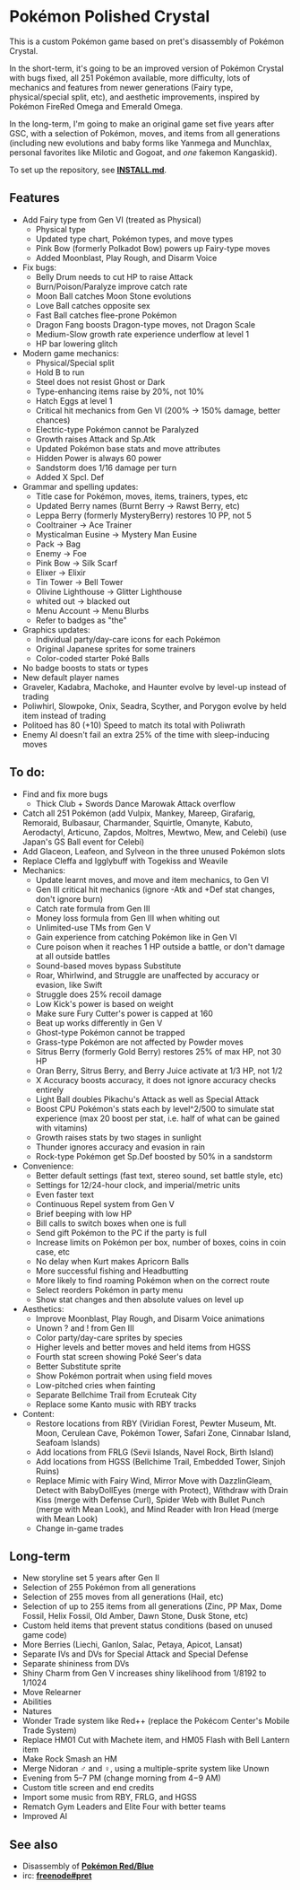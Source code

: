 # Pokémon Polished Crystal

This is a custom Pokémon game based on pret's disassembly of Pokémon Crystal.

In the short-term, it's going to be an improved version of Pokémon Crystal
with bugs fixed, all 251 Pokémon available, more difficulty, lots of mechanics
and features from newer generations (Fairy type, physical/special split, etc),
and aesthetic improvements, inspired by Pokémon FireRed Omega and Emerald Omega.

In the long-term, I'm going to make an original game set five years after GSC,
with a selection of Pokémon, moves, and items from all generations (including
new evolutions and baby forms like Yanmega and Munchlax, personal favorites
like Milotic and Gogoat, and *one* fakemon Kangaskid).

To set up the repository, see [**INSTALL.md**](INSTALL.md).


## Features

* Add Fairy type from Gen VI (treated as Physical)
   * Physical type
   * Updated type chart, Pokémon types, and move types
   * Pink Bow (formerly Polkadot Bow) powers up Fairy-type moves
   * Added Moonblast, Play Rough, and Disarm Voice
* Fix bugs:
   * Belly Drum needs to cut HP to raise Attack
   * Burn/Poison/Paralyze improve catch rate
   * Moon Ball catches Moon Stone evolutions
   * Love Ball catches opposite sex
   * Fast Ball catches flee-prone Pokémon
   * Dragon Fang boosts Dragon-type moves, not Dragon Scale
   * Medium-Slow growth rate experience underflow at level 1
   * HP bar lowering glitch
* Modern game mechanics:
   * Physical/Special split
   * Hold B to run
   * Steel does not resist Ghost or Dark
   * Type-enhancing items raise by 20%, not 10%
   * Hatch Eggs at level 1
   * Critical hit mechanics from Gen VI (200% → 150% damage, better chances)
   * Electric-type Pokémon cannot be Paralyzed
   * Growth raises Attack and Sp.Atk
   * Updated Pokémon base stats and move attributes
   * Hidden Power is always 60 power
   * Sandstorm does 1/16 damage per turn
   * Added X Spcl. Def
* Grammar and spelling updates:
   * Title case for Pokémon, moves, items, trainers, types, etc
   * Updated Berry names (Burnt Berry → Rawst Berry, etc)
   * Leppa Berry (formerly MysteryBerry) restores 10 PP, not 5
   * Cooltrainer → Ace Trainer
   * Mysticalman Eusine → Mystery Man Eusine
   * Pack → Bag
   * Enemy → Foe
   * Pink Bow → Silk Scarf
   * Elixer → Elixir
   * Tin Tower → Bell Tower
   * Olivine Lighthouse → Glitter Lighthouse
   * whited out → blacked out
   * Menu Account → Menu Blurbs
   * Refer to badges as "the"
* Graphics updates:
   * Individual party/day-care icons for each Pokémon
   * Original Japanese sprites for some trainers
   * Color-coded starter Poké Balls
* No badge boosts to stats or types
* New default player names
* Graveler, Kadabra, Machoke, and Haunter evolve by level-up instead of trading
* Poliwhirl, Slowpoke, Onix, Seadra, Scyther, and Porygon evolve by held item instead of trading
* Politoed has 80 (+10) Speed to match its total with Poliwrath
* Enemy AI doesn't fail an extra 25% of the time with sleep-inducing moves


## To do:

* Find and fix more bugs
   * Thick Club + Swords Dance Marowak Attack overflow
* Catch all 251 Pokémon (add Vulpix, Mankey, Mareep, Girafarig, Remoraid, Bulbasaur, Charmander, Squirtle, Omanyte, Kabuto, Aerodactyl, Articuno, Zapdos, Moltres, Mewtwo, Mew, and Celebi) (use Japan's GS Ball event for Celebi)
* Add Glaceon, Leafeon, and Sylveon in the three unused Pokémon slots
* Replace Cleffa and Igglybuff with Togekiss and Weavile
* Mechanics:
   * Update learnt moves, and move and item mechanics, to Gen VI
   * Gen III critical hit mechanics (ignore -Atk and +Def stat changes, don't ignore burn)
   * Catch rate formula from Gen III
   * Money loss formula from Gen III when whiting out
   * Unlimited-use TMs from Gen V
   * Gain experience from catching Pokémon like in Gen VI
   * Cure poison when it reaches 1 HP outside a battle, or don't damage at all outside battles
   * Sound-based moves bypass Substitute
   * Roar, Whirlwind, and Struggle are unaffected by accuracy or evasion, like Swift
   * Struggle does 25% recoil damage
   * Low Kick's power is based on weight
   * Make sure Fury Cutter's power is capped at 160
   * Beat up works differently in Gen V
   * Ghost-type Pokémon cannot be trapped
   * Grass-type Pokémon are not affected by Powder moves
   * Sitrus Berry (formerly Gold Berry) restores 25% of max HP, not 30 HP
   * Oran Berry, Sitrus Berry, and Berry Juice activate at 1/3 HP, not 1/2
   * X Accuracy boosts accuracy, it does not ignore accuracy checks entirely
   * Light Ball doubles Pikachu's Attack as well as Special Attack
   * Boost CPU Pokémon's stats each by level^2/500 to simulate stat experience (max 20 boost per stat, i.e. half of what can be gained with vitamins)
   * Growth raises stats by two stages in sunlight
   * Thunder ignores accuracy and evasion in rain
   * Rock-type Pokémon get Sp.Def boosted by 50% in a sandstorm
* Convenience:
   * Better default settings (fast text, stereo sound, set battle style, etc)
   * Settings for 12/24-hour clock, and imperial/metric units
   * Even faster text
   * Continuous Repel system from Gen V
   * Brief beeping with low HP
   * Bill calls to switch boxes when one is full
   * Send gift Pokémon to the PC if the party is full
   * Increase limits on Pokémon per box, number of boxes, coins in coin case, etc
   * No delay when Kurt makes Apricorn Balls
   * More successful fishing and Headbutting
   * More likely to find roaming Pokémon when on the correct route
   * Select reorders Pokémon in party menu
   * Show stat changes and then absolute values on level up
* Aesthetics:
   * Improve Moonblast, Play Rough, and Disarm Voice animations
   * Unown ? and ! from Gen III
   * Color party/day-care sprites by species
   * Higher levels and better moves and held items from HGSS
   * Fourth stat screen showing Poké Seer's data
   * Better Substitute sprite
   * Show Pokémon portrait when using field moves
   * Low-pitched cries when fainting
   * Separate Bellchime Trail from Ecruteak City
   * Replace some Kanto music with RBY tracks
* Content:
   * Restore locations from RBY (Viridian Forest, Pewter Museum, Mt. Moon, Cerulean Cave, Pokémon Tower, Safari Zone, Cinnabar Island, Seafoam Islands)
   * Add locations from FRLG (Sevii Islands, Navel Rock, Birth Island)
   * Add locations from HGSS (Bellchime Trail, Embedded Tower, Sinjoh Ruins)
   * Replace Mimic with Fairy Wind, Mirror Move with DazzlinGleam, Detect with BabyDollEyes (merge with Protect), Withdraw with Drain Kiss (merge with Defense Curl), Spider Web with Bullet Punch (merge with Mean Look), and Mind Reader with Iron Head (merge with Mean Look)
   * Change in-game trades


## Long-term

* New storyline set 5 years after Gen II
* Selection of 255 Pokémon from all generations
* Selection of 255 moves from all generations (Hail, etc)
* Selection of up to 255 items from all generations (Zinc, PP Max, Dome Fossil, Helix Fossil, Old Amber, Dawn Stone, Dusk Stone, etc)
* Custom held items that prevent status conditions (based on unused game code)
* More Berries (Liechi, Ganlon, Salac, Petaya, Apicot, Lansat)
* Separate IVs and DVs for Special Attack and Special Defense
* Separate shininess from DVs
* Shiny Charm from Gen V increases shiny likelihood from 1/8192 to 1/1024
* Move Relearner
* Abilities
* Natures
* Wonder Trade system like Red++ (replace the Pokécom Center's Mobile Trade System)
* Replace HM01 Cut with Machete item, and HM05 Flash with Bell Lantern item
* Make Rock Smash an HM
* Merge Nidoran ♂ and ♀, using a multiple-sprite system like Unown
* Evening from 5–7 PM (change morning from 4−9 AM)
* Custom title screen and end credits
* Import some music from RBY, FRLG, and HGSS
* Rematch Gym Leaders and Elite Four with better teams
* Improved AI


## See also

* Disassembly of [**Pokémon Red/Blue**][pokered]
* irc: [**freenode#pret**][irc]

[pokered]: https://github.com/iimarckus/pokered
[irc]: https://kiwiirc.com/client/irc.freenode.net/?#pret
